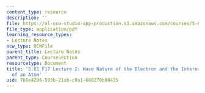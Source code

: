 ```yaml
---
content_type: resource
description: ''
file: https://ol-ocw-studio-app-production.s3.amazonaws.com/courses/5-61-physical-chemistry-fall-2017/766e4206593b21abc0a1680270b88435_MIT5_61F17_lec2.pdf
file_type: application/pdf
learning_resource_types:
- Lecture Notes
ocw_type: OCWFile
parent_title: Lecture Notes
parent_type: CourseSection
resourcetype: Document
title: '5.61 F17 Lecture 2: Wave Nature of the Electron and the Internal Structure
  of an Atom'
uid: 766e4206-593b-21ab-c0a1-680270b88435
---
```

